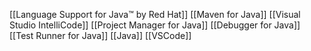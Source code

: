 [[Language Support for Java™ by Red Hat]] [[Maven for Java]] [[Visual Studio IntelliCode]] [[Project Manager for Java]] [[Debugger for Java]] [[Test Runner for Java]] [[Java]] [[VSCode]] 